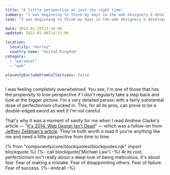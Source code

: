```yaml
---
title: "A little perspective at just the right time"
summary: "I was beginning to think my days in the web designery & developery industry were numbered."
lead: "I was beginning to think my days in the web designery & developery industry were numbered."

date: 2014-01-29T22:34:00
updated: 2021-01-08T14:51:00

location:
  locality: "Horley"
  country-name: "United Kingdom"
category:
  - "personal"
  - "web"

eleventyExcludeFromCollections: false
---
```


I was feeling completely overwhelmed. You see, I'm one of those that has the propensity to lose perspective if I don't regularly take a step back and look at the bigger picture. I'm a very detailed person with a fairly substantial dose of perfectionism chucked in. This, for all its pros, can prove to be a double-edged sword as well if I'm not careful.

That's why it was a moment of sanity for me when I read Andrew Clarke's article &mdash; "[It's 2014. Web Design Isn't Dead](https://stuffandnonsense.co.uk/blog/its-2014-web-design-isnt-dead)" &mdash; which was a follow-on from [Jeffrey Zeldman's article](https://www.zeldman.com/2014/01/06/its-2014-is-web-design-dead). They're both worth a read if you're anything like me and need a little perspective from time to time.

{% from "components/core/blockquotes/blockquotes.njk" import blockquote %}
{%- call blockquote('Michael Law') -%}
  At its root, perfectionism isn't really about a deep love of being meticulous. It's about fear. Fear of making a mistake. Fear of disappointing others. Fear of failure. Fear of success.
{%- endcall -%}
